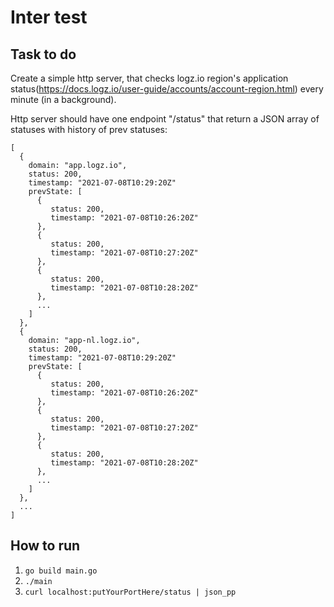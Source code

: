# Inter test

## Task to do

Create a simple http server, that checks logz.io region's application status(https://docs.logz.io/user-guide/accounts/account-region.html) every minute (in a background).

Http server should have one endpoint "/status" that return a JSON array of statuses with history of prev statuses:

```
[
  {
    domain: "app.logz.io",
    status: 200,
    timestamp: "2021-07-08T10:29:20Z"
    prevState: [
      {
         status: 200,
         timestamp: "2021-07-08T10:26:20Z"
      },
      {
         status: 200,
         timestamp: "2021-07-08T10:27:20Z"
      },
      {
         status: 200,
         timestamp: "2021-07-08T10:28:20Z"
      },
      ...
    ]
  },
  {
    domain: "app-nl.logz.io",
    status: 200,
    timestamp: "2021-07-08T10:29:20Z"
    prevState: [
      {
         status: 200,
         timestamp: "2021-07-08T10:26:20Z"
      },
      {
         status: 200,
         timestamp: "2021-07-08T10:27:20Z"
      },
      {
         status: 200,
         timestamp: "2021-07-08T10:28:20Z"
      },
      ...
    ]
  },
  ...
]
```

## How to run

1. `go build main.go`
2. `./main`
3. `curl localhost:putYourPortHere/status | json_pp`